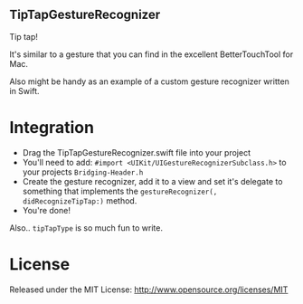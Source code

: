 TipTapGestureRecognizer
-----------------------
Tip tap!

It's similar to a gesture that you can find in the excellent BetterTouchTool for Mac.

Also might be handy as an example of a custom gesture recognizer written in Swift.

# Integration
- Drag the TipTapGestureRecognizer.swift file into your project
- You'll need to add: `#import <UIKit/UIGestureRecognizerSubclass.h>` to your projects `Bridging-Header.h`
- Create the gesture recognizer, add it to a view and set it's delegate to something that implements the `gestureRecognizer(, didRecognizeTipTap:)` method.
- You're done!

Also.. `tipTapType` is so much fun to write.

# License
Released under the MIT License: http://www.opensource.org/licenses/MIT